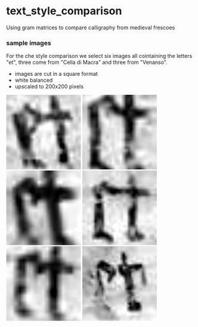 # text_style_comparison
Using gram matrices to compare calligraphy from medieval frescoes

### sample images
For the che style comparison we select six images all cointaining the letters "et", three come from "Cella di Macra" and three from "Venanso".

 - images are cut in a square format 
 - white balanced 
 - upscaled to 200x200 pixels 



![e1c](https://github.com/fmerizzi/text_style_comparison/blob/main/sample_images/e1c.png)
![e2c](https://github.com/fmerizzi/text_style_comparison/blob/main/sample_images/e2c.png)
![e3c](https://github.com/fmerizzi/text_style_comparison/blob/main/sample_images/e3c.png)
![e1v](https://github.com/fmerizzi/text_style_comparison/blob/main/sample_images/e1v.png)
![e2v](https://github.com/fmerizzi/text_style_comparison/blob/main/sample_images/e2v.png)
![e3v](https://github.com/fmerizzi/text_style_comparison/blob/main/sample_images/e3v.png)
